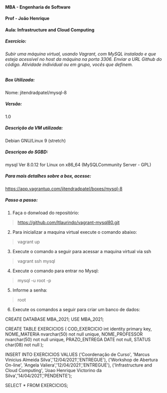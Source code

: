 #### MBA - Engenharia de Software
#### Prof - João Henrique 
#### Aula: Infrastructure and Cloud Computing

##### Exercicio:
###### Subir uma máquina virtual, usando Vagrant, com MySQL instalado e que esteja acessível no host da máquina na porta 3306. Enviar a URL Github do código. Atividade individual ou em grupo, vocês que definem.

##### **Box Utilizada:**
Nome: jitendradpatel/mysql-8

##### **Versão:** 
 1.0

##### **Descrição da VM utilizada:** 
Debian GNU/Linux 9 (stretch)

##### **Descriçao do SGBD:**
mysql  Ver 8.0.12 for Linux on x86_64 (MySQLCommunity Server - GPL)

##### **Para mais detalhes sobre a box, acesse:**
https://app.vagrantup.com/jitendradpatel/boxes/mysql-8

##### **Passo a passo:**

1. Faça o donwload do repositório: 
> https://github.com/ltlaurindo/vagrant-mysql80.git


2. Para inicializar a maquina virtual execute o comando abaixo:
> vagrant up

3. Execute o comando a seguir para acessar a maquina virtual via ssh
> vagrant ssh mysql 

4. Execute o comando para entrar  no Mysql:
> mysql -u root -p 

5. Informe a senha:
> root
 
6. Execute os comandos a seguir para criar um banco de dados:


CREATE DATABASE MBA_2021;
USE MBA_2021;


CREATE TABLE EXERCICIOS
(
	COD_EXERCICIO			int						identity				primary key,
	NOME_MATERIA			nvarchar(50)			not null				unique,
	NOME_PROFESSOR			nvarchar(50)			not null				unique,
	PRAZO_ENTREGA			DATE		     	not null,
	STATUS					char(08)				not null
);

INSERT INTO EXERCICIOS
VALUES ('Coordenação de Curso', 'Marcus Vinicius Almeida Silva','12/04/2021','ENTREGUE'),
('Workshop de Abertura On-line', 'Angela Valiera','12/04/2021','ENTREGUE'),
('Infrastructure and Cloud Computing', 'Joao Henrique Victorino da Silva','14/04/2021','PENDENTE');


SELECT * FROM EXERCICIOS;




